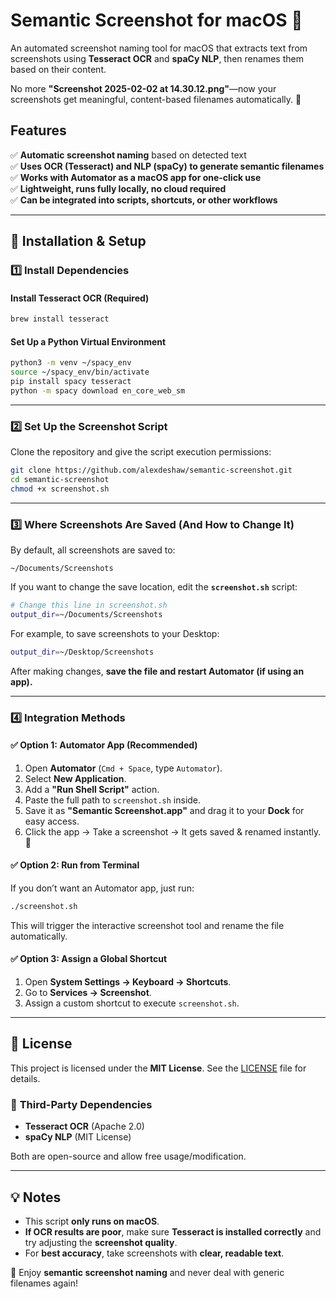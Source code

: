 # Semantic Screenshot for macOS 📸

An automated screenshot naming tool for macOS that extracts text from screenshots using **Tesseract OCR** and **spaCy NLP**, then renames them based on their content.  

No more **"Screenshot 2025-02-02 at 14.30.12.png"**—now your screenshots get meaningful, content-based filenames automatically. 🚀

## Features
✅ **Automatic screenshot naming** based on detected text  
✅ **Uses OCR (Tesseract) and NLP (spaCy) to generate semantic filenames**  
✅ **Works with Automator as a macOS app for one-click use**  
✅ **Lightweight, runs fully locally, no cloud required**  
✅ **Can be integrated into scripts, shortcuts, or other workflows**  

---

## 🔧 Installation & Setup

### 1️⃣ **Install Dependencies**
#### **Install Tesseract OCR (Required)**
```bash
brew install tesseract
```
#### **Set Up a Python Virtual Environment**
```bash
python3 -m venv ~/spacy_env
source ~/spacy_env/bin/activate
pip install spacy tesseract
python -m spacy download en_core_web_sm
```

---

### 2️⃣ **Set Up the Screenshot Script**
Clone the repository and give the script execution permissions:
```bash
git clone https://github.com/alexdeshaw/semantic-screenshot.git
cd semantic-screenshot
chmod +x screenshot.sh
```

---

### 3️⃣ **Where Screenshots Are Saved (And How to Change It)**
By default, all screenshots are saved to:
```
~/Documents/Screenshots
```
If you want to change the save location, edit the **`screenshot.sh`** script:
```bash
# Change this line in screenshot.sh
output_dir=~/Documents/Screenshots
```
For example, to save screenshots to your Desktop:
```bash
output_dir=~/Desktop/Screenshots
```
After making changes, **save the file and restart Automator (if using an app).**  

---

### 4️⃣ **Integration Methods**
#### ✅ **Option 1: Automator App (Recommended)**
1. Open **Automator** (`Cmd + Space`, type `Automator`).
2. Select **New Application**.
3. Add a **"Run Shell Script"** action.
4. Paste the full path to `screenshot.sh` inside.
5. Save it as **"Semantic Screenshot.app"** and drag it to your **Dock** for easy access.
6. Click the app → Take a screenshot → It gets saved & renamed instantly. 🚀

#### ✅ **Option 2: Run from Terminal**
If you don’t want an Automator app, just run:
```bash
./screenshot.sh
```
This will trigger the interactive screenshot tool and rename the file automatically.

#### ✅ **Option 3: Assign a Global Shortcut**
1. Open **System Settings → Keyboard → Shortcuts**.
2. Go to **Services → Screenshot**.
3. Assign a custom shortcut to execute `screenshot.sh`.

---

## 📝 License
This project is licensed under the **MIT License**. See the [LICENSE](LICENSE) file for details.

### 📜 **Third-Party Dependencies**
- **Tesseract OCR** (Apache 2.0)  
- **spaCy NLP** (MIT License)  

Both are open-source and allow free usage/modification.

---

## 💡 Notes
- This script **only runs on macOS**.
- **If OCR results are poor**, make sure **Tesseract is installed correctly** and try adjusting the **screenshot quality**.
- For **best accuracy**, take screenshots with **clear, readable text**.

🚀 Enjoy **semantic screenshot naming** and never deal with generic filenames again!  
